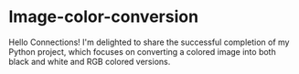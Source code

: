 # Image-color-conversion
Hello Connections! I'm delighted to share the successful completion of my Python project, which focuses on converting a colored image into both black and white and RGB colored versions.
